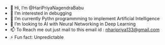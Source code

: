 - 👋 Hi, I’m @HariPriyaNagendraBabu
- 👀 I’m interested in debugging
- 🌱 I’m currently Pythn programmming to implement Artificial Intelligence
- 💞️ I’m looking to AI with Neural Networking in Deep Learning
- 📫 To Reach me out just mail to this email id : nharipriya133@gmail.com
- ⚡ Fun fact: Unpredictable

<!---
haripriyanagendrababu/haripriyanagendrababu is a ✨ special ✨ repository because its `README.md` (this file) appears on your GitHub profile.
You can click the Preview link to take a look at your changes.
--->

